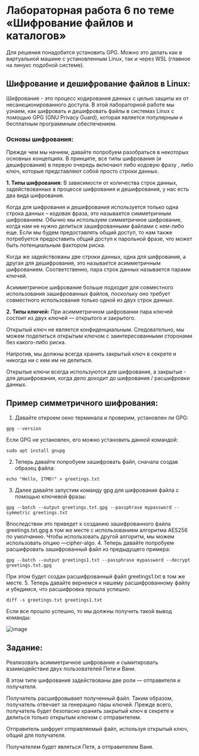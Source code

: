 # Лабораторная работа 6 по теме «Шифрование файлов и каталогов»

Для решения понадобится установить GPG. Можно это делать как в виртуальной машине с установленным Linux, так и через WSL (главное на линукс подобной системе).

## Шифрование и дешифрование файлов в Linux:
Шифрование - это процесс кодирования данных с целью защиты их от несанкционированного доступа.
В этой лабораторной работе мы узнаем, как шифровать и дешифровать файлы в системах Linux с помощью GPG (GNU Privacy Guard), которая является популярным и бесплатным программным обеспечением.
### Основы шифрования:
Прежде чем мы начнем, давайте попробуем разобраться в некоторых основных концепциях.
В принципе, все типы шифрования (и дешифрования) в первую очередь включают либо кодовую фразу , либо ключ, которые представляют собой просто строки данных.

**1. Типы шифрования:**
В зависимости от количества строк данных, задействованных в процессе шифрования и дешифрования, у нас есть два вида шифрования.

Когда для шифрования и дешифрования используется только одна строка данных – кодовая фраза, это называется симметричным шифрованием. Обычно мы используем симметричное шифрование, когда нам не нужно делиться зашифрованными файлами с кем-либо еще. Если мы будем предоставлять общий доступ, то нам также потребуется предоставить общий доступ к парольной фразе, что может быть потенциальным фактором риска.

Когда же задействованы две строки данных, одна для шифрования, а другая для дешифрования, это называется асимметричным шифрованием. Соответственно, пара строк данных называется парами ключей.

Асимметричное шифрование больше подходит для совместного использования зашифрованных файлов, поскольку оно требует совместного использования только одной из двух строк данных.

**2. Типы ключей:**
При асимметричном шифровании пара ключей состоит из двух ключей — открытого и закрытого.

Открытый ключ не является конфиденциальным. Следовательно, мы можем поделиться открытым ключом с заинтересованными сторонами без какого-либо риска.

Напротив, мы должны всегда хранить закрытый ключ в секрете и никогда ни с кем им не делиться.

Открытые ключи всегда используются для шифрования, а закрытые - для дешифрования, когда дело доходит до шифрования / расшифровки данных.

## Пример симметричного шифрования:
1. Давайте откроем окно терминала и проверим, установлен ли GPG:
```
gpg --version
```
  Если GPG не установлен, его можно установить данной командой:
```
sudo apt install gnupg
```
2. Теперь давайте попробуем зашифровать файл, сначала создав образец файла:
```
echo "Hello, ITMO!" > greetings.txt
```
3. Далее давайте запустим команду gpg для шифрования файла с помощью ключевой фразы:
```
gpg --batch --output greetings.txt.gpg --passphrase mypassword --symmetric greetings.txt
```
  Впоследствии это приведет к созданию зашифрованного файла greetings.txt.gpg в том же месте с использованием алгоритма AES256 по умолчанию. Чтобы использовать другой алгоритм, мы можем использовать опцию —cipher-algo.
4. Теперь давайте попробуем расшифровать зашифрованный файл из предыдущего примера:
```
gpg --batch --output greetings1.txt --passphrase mypassword --decrypt greetings.txt.gpg
```
  При этом будет создан расшифрованный файл greetings1.txt в том же месте.
5. Теперь давайте вернемся к нашему расшифрованному файлу и убедимся, что расшифровка прошла успешно:
```
diff -s greetings.txt greetings1.txt
```
Если все прошло успешно, то мы должны получить такой вывод команды:

![image](https://github.com/user-attachments/assets/97f3ed79-0a43-4af8-90ba-77d39b0acff2)

## Задание:

Реализовать асимметричное шифрование и сымитировать взаимодействие двух пользователей Пети и Вани.

В этом типе шифрования задействованы две роли — отправителя и получателя.

Получатель расшифровывает полученный файл. Таким образом, получатель отвечает за генерацию пары ключей. Прежде всего, получатель будет безопасно хранить закрытый ключ в секрете и делиться только открытым ключом с отправителем.

Отправитель шифрует отправляемый файл, используя открытый ключ, общий для получателя.

Получателем будет являться Петя, а отправителем Ваня.
